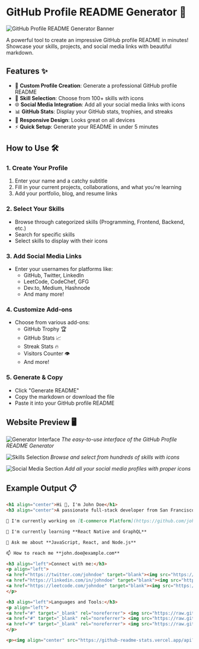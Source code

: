# GitHub Profile README Generator 🚀

![GitHub Profile README Generator Banner](https://i.imgur.com/J3Q8X1U.png)

A powerful tool to create an impressive GitHub profile README in minutes! Showcase your skills, projects, and social media links with beautiful markdown.

## Features ✨

- 🎨 **Custom Profile Creation**: Generate a professional GitHub profile README
- 🔧 **Skill Selection**: Choose from 100+ skills with icons
- 🌐 **Social Media Integration**: Add all your social media links with icons
- 📊 **GitHub Stats**: Display your GitHub stats, trophies, and streaks
- 📱 **Responsive Design**: Looks great on all devices
- ⚡ **Quick Setup**: Generate your README in under 5 minutes

## How to Use 🛠️

### 1. Create Your Profile

1. Enter your name and a catchy subtitle
2. Fill in your current projects, collaborations, and what you're learning
3. Add your portfolio, blog, and resume links

### 2. Select Your Skills

- Browse through categorized skills (Programming, Frontend, Backend, etc.)
- Search for specific skills
- Select skills to display with their icons

### 3. Add Social Media Links

- Enter your usernames for platforms like:
  - GitHub, Twitter, LinkedIn
  - LeetCode, CodeChef, GFG
  - Dev.to, Medium, Hashnode
  - And many more!

### 4. Customize Add-ons

- Choose from various add-ons:
  - GitHub Trophy 🏆
  - GitHub Stats 📈
  - Streak Stats 🔥
  - Visitors Counter 👁️
  - And more!

### 5. Generate & Copy

- Click "Generate README"
- Copy the markdown or download the file
- Paste it into your GitHub profile README

## Website Preview 🖥️

![Generator Interface](https://private-user-images.githubusercontent.com/149812990/460886608-0a64421b-6c12-4dc8-bfbb-49d945369838.png?jwt=eyJhbGciOiJIUzI1NiIsInR5cCI6IkpXVCJ9.eyJpc3MiOiJnaXRodWIuY29tIiwiYXVkIjoicmF3LmdpdGh1YnVzZXJjb250ZW50LmNvbSIsImtleSI6ImtleTUiLCJleHAiOjE3NTEzNTAxOTMsIm5iZiI6MTc1MTM0OTg5MywicGF0aCI6Ii8xNDk4MTI5OTAvNDYwODg2NjA4LTBhNjQ0MjFiLTZjMTItNGRjOC1iZmJiLTQ5ZDk0NTM2OTgzOC5wbmc_WC1BbXotQWxnb3JpdGhtPUFXUzQtSE1BQy1TSEEyNTYmWC1BbXotQ3JlZGVudGlhbD1BS0lBVkNPRFlMU0E1M1BRSzRaQSUyRjIwMjUwNzAxJTJGdXMtZWFzdC0xJTJGczMlMkZhd3M0X3JlcXVlc3QmWC1BbXotRGF0ZT0yMDI1MDcwMVQwNjA0NTNaJlgtQW16LUV4cGlyZXM9MzAwJlgtQW16LVNpZ25hdHVyZT1lY2M4NmJhMTIwNDk1YjEyNWE5ZGVmZmQwYzU5MzA2ZGYxMzhmMDIxOTBjZjE0MDc1ZmU5MzVlOTliMTllNmZmJlgtQW16LVNpZ25lZEhlYWRlcnM9aG9zdCJ9.AMxmoEIVOpkvlPJMqBQMkUJMk840gkQ5nS_nX_HUIQs)
_The easy-to-use interface of the GitHub Profile README Generator_

![Skills Selection](https://private-user-images.githubusercontent.com/149812990/460887816-7d473b2b-2d83-40e9-8c1d-1125ac847e15.png?jwt=eyJhbGciOiJIUzI1NiIsInR5cCI6IkpXVCJ9.eyJpc3MiOiJnaXRodWIuY29tIiwiYXVkIjoicmF3LmdpdGh1YnVzZXJjb250ZW50LmNvbSIsImtleSI6ImtleTUiLCJleHAiOjE3NTEzNTA4OTMsIm5iZiI6MTc1MTM1MDU5MywicGF0aCI6Ii8xNDk4MTI5OTAvNDYwODg3ODE2LTdkNDczYjJiLTJkODMtNDBlOS04YzFkLTExMjVhYzg0N2UxNS5wbmc_WC1BbXotQWxnb3JpdGhtPUFXUzQtSE1BQy1TSEEyNTYmWC1BbXotQ3JlZGVudGlhbD1BS0lBVkNPRFlMU0E1M1BRSzRaQSUyRjIwMjUwNzAxJTJGdXMtZWFzdC0xJTJGczMlMkZhd3M0X3JlcXVlc3QmWC1BbXotRGF0ZT0yMDI1MDcwMVQwNjE2MzNaJlgtQW16LUV4cGlyZXM9MzAwJlgtQW16LVNpZ25hdHVyZT1kNzZkOGRmM2I3ZjhlYzQ0NjViYzdiODNmNjU5ZTZmMGFhZmMyZWExY2YzODBkZDJmNmY2MGQwMDBjMTM4NTI0JlgtQW16LVNpZ25lZEhlYWRlcnM9aG9zdCJ9.crw3Ywp9pHDFXRtk-YmqcPu3EO70h7pFJGgShhS28BU)
_Browse and select from hundreds of skills with icons_

![Social Media Section](https://private-user-images.githubusercontent.com/149812990/460888664-c1bd06f7-9a9e-4e57-8a2f-b78f4229e6ae.png?jwt=eyJhbGciOiJIUzI1NiIsInR5cCI6IkpXVCJ9.eyJpc3MiOiJnaXRodWIuY29tIiwiYXVkIjoicmF3LmdpdGh1YnVzZXJjb250ZW50LmNvbSIsImtleSI6ImtleTUiLCJleHAiOjE3NTEzNTA0MjcsIm5iZiI6MTc1MTM1MDEyNywicGF0aCI6Ii8xNDk4MTI5OTAvNDYwODg4NjY0LWMxYmQwNmY3LTlhOWUtNGU1Ny04YTJmLWI3OGY0MjI5ZTZhZS5wbmc_WC1BbXotQWxnb3JpdGhtPUFXUzQtSE1BQy1TSEEyNTYmWC1BbXotQ3JlZGVudGlhbD1BS0lBVkNPRFlMU0E1M1BRSzRaQSUyRjIwMjUwNzAxJTJGdXMtZWFzdC0xJTJGczMlMkZhd3M0X3JlcXVlc3QmWC1BbXotRGF0ZT0yMDI1MDcwMVQwNjA4NDdaJlgtQW16LUV4cGlyZXM9MzAwJlgtQW16LVNpZ25hdHVyZT01Y2IzZTJjMWQyZWNkMzk0N2Y0ZDIzOTQ2NGNjMTFjZTY0NGVlNjI5MDg3MjY0ZDgxMmQ4MWUwZjVlYTkyOWQ5JlgtQW16LVNpZ25lZEhlYWRlcnM9aG9zdCJ9.Hf9zLyT5-c--SL1Tp2pKDZaDsLsW7lOdWAeIFwSpwaU)
_Add all your social media profiles with proper icons_

## Example Output 📋

```markdown
<h1 align="center">Hi 👋, I'm John Doe</h1>
<h3 align="center">A passionate full-stack developer from San Francisco</h3>

🔭 I'm currently working on [E-commerce Platform](https://github.com/johndoe/ecommerce)

🌱 I'm currently learning **React Native and GraphQL**

💬 Ask me about **JavaScript, React, and Node.js**

📫 How to reach me **john.doe@example.com**

<h3 align="left">Connect with me:</h3>
<p align="left">
<a href="https://twitter.com/johndoe" target="blank"><img src="https://raw.githubusercontent.com/rahuldkjain/github-profile-readme-generator/master/src/images/icons/Social/twitter.svg" alt="johndoe" height="30" width="40" /></a>
<a href="https://linkedin.com/in/johndoe" target="blank"><img src="https://raw.githubusercontent.com/rahuldkjain/github-profile-readme-generator/master/src/images/icons/Social/linked-in-alt.svg" alt="johndoe" height="30" width="40" /></a>
<a href="https://leetcode.com/johndoe" target="blank"><img src="https://raw.githubusercontent.com/rahuldkjain/github-profile-readme-generator/master/src/images/icons/Social/leet-code.svg" alt="johndoe" height="30" width="40" /></a>
</p>

<h3 align="left">Languages and Tools:</h3>
<p align="left"> 
<a href="#" target="_blank" rel="noreferrer"> <img src="https://raw.githubusercontent.com/devicons/devicon/master/icons/javascript/javascript-original.svg" alt="javascript" width="40" height="40"/> </a>
<a href="#" target="_blank" rel="noreferrer"> <img src="https://raw.githubusercontent.com/devicons/devicon/master/icons/react/react-original-wordmark.svg" alt="react" width="40" height="40"/> </a>
<a href="#" target="_blank" rel="noreferrer"> <img src="https://raw.githubusercontent.com/devicons/devicon/master/icons/nodejs/nodejs-original-wordmark.svg" alt="nodejs" width="40" height="40"/> </a>
</p>

<p><img align="center" src="https://github-readme-stats.vercel.app/api?username=johndoe&show_icons=true&locale=en" alt="johndoe" /></p>
```
